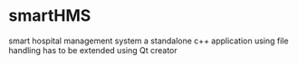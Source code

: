 # smartHMS
smart hospital management system 
a standalone c++ application using file handling has to be extended using Qt creator

